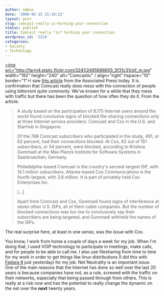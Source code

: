 ```yaml
---
author: admin
date: '2008-05-15 21:19:32'
layout: post
slug: comcast-really-is-horking-your-connection
status: publish
title: Comcast really *is* horking your connection
wordpress_id: '2224'
categories:
- Society
- Technology
---
```

<a href="http://www.flickr.com/photos/albill/2495686605/" title="Comcastic by albill, on Flickr"><img src="http://farm4.static.flickr.com/3241/2495686605_5f31c31cbf_m.jpg" width="192" height="240" alt="Comcastic" / align="right" hspace="10" border="1"></a>I saw <a href="http://ap.google.com/article/ALeqM5g4MtXwTvN9ReaZ5W76pwZxV3nhqAD90M3KS00">this article</a> from the Associated Press today. It is confirmation that Comcast really does mess with the connection of people using bittorrent quite commonly. We've known for a while that they mess with traffic but there has been the question of how often they do it. From the article:
<blockquote>A study based on the participation of 8,175 Internet users around the world found conclusive signs of blocked file-sharing connections only at three Internet service providers: Comcast and Cox in the U.S. and StarHub in Singapore.

Of the 788 Comcast subscribers who participated in the study, 491, or 62 percent, had their connections blocked. At Cox, 82 out of 151 subscribers, or 54 percent, were blocked, according to Krishna Gummadi at the Max Planck Institute for Software Systems in Saarbruecken, Germany.

Philadelphia-based Comcast is the country's second-largest ISP, with 14.1 million subscribers. Atlanta-based Cox Communications is the fourth-largest, with 3.8 million. It is part of privately held Cox Enterprises Inc.

[...]

Apart from Comcast and Cox, Gummadi found signs of interference at seven other U.S. ISPs, all of them cable companies. But the number of blocked connections was too low to conclusively say their subscribers are being targeted, and Gummadi withheld the names of the ISPs.</blockquote>
The real surprise here, at least in one sense, was the issue with Cox.

You know, I work from home a couple of days a week for my job. When I'm doing that, I used VOIP technology to participate in meetings, make calls, and for people to be able to call me. I also use filesharing from time to time for my work in order to get things like linux distributions (I did this with <a href="http://fedoraproject.org/en/index">Fedora 9</a> just yesterday) for my job. Net Neutrality is an important issue. One of the main reasons that the Internet has done so well over the last 20 years is because companies have not, as a rule, screwed with the traffic on their networks, especially that being passed through from others. This is really at a risk now and has the potential to really change the dynamic on the net over the <strong>next</strong> twenty years.
